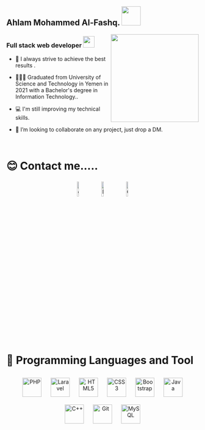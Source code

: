 <h2> Ahlam Mohammed Al-Fashq. <img src="https://media.giphy.com/media/mGcNjsfWAjY5AEZNw6/giphy.gif" width="50" width="50"></h2> 
   <img align='right' src="https://media.giphy.com/media/YPQ62IX4xd60xJDaBu/giphy.gif" width="230">
 <h3 align="left"> Full stack web developer <img src="https://media.giphy.com/media/irv7qwknRUyWYqtMJL/giphy.gif" width="30">  </h3>  
    


- 💜 I always strive to achieve the best results .


- 👩🏻‍🎓 Graduated from University of Science and Technology in Yemen in 2021 with a Bachelor's degree in Information Technology..  
  

- 💻 I'm still improving my technical skills.
 

- 🤝 I’m looking to collaborate on any project, just drop a DM.


   
<br/>  

# 😊 Contact me..... 
<div align="center">
<a href="https://github.com/Ahlam-Mohammed"><img alt="github" width="10%" style="padding:5px" src="https://img.icons8.com/clouds/100/000000/github.png"/></a>
<a href="https://www.linkedin.com/in/ahlam-mohammed-8b5918209/"><img alt="linkedin" width="10%" style="padding:5px" src="https://img.icons8.com/clouds/100/000000/linkedin.png"/></a>
<a href="https://ahlam.m.alfashq@gmail.com" ><img alt=Gmail  width="10%" style="padding:5px" src="https://img.icons8.com/clouds/100/000000/apple-mail.png"/></a> 
</div>  
  

<br/>  


# 💜 Programming Languages and Tool
<div align="center">  

<img style="margin: 10px" src="https://profilinator.rishav.dev/skills-assets/php-original.svg" alt="PHP" height="50" />
   <img style="margin: 10px"  src="https://profilinator.rishav.dev/skills-assets/laravel-plain-wordmark.svg" alt="Laravel"  height="50" />
<img style="margin: 10px" src="https://profilinator.rishav.dev/skills-assets/html5-original-wordmark.svg" alt="HTML5" height="50" />  
<img style="margin: 10px" src="https://profilinator.rishav.dev/skills-assets/css3-original-wordmark.svg" alt="CSS3" height="50" />
<img style="margin: 10px" src="https://profilinator.rishav.dev/skills-assets/bootstrap-plain.svg" alt="Bootstrap"  height="50" />  
<img style="margin: 10px" src="https://profilinator.rishav.dev/skills-assets/java-original-wordmark.svg" alt="Java" height="50" />    
<img style="margin: 10px" src="https://profilinator.rishav.dev/skills-assets/cplusplus-original.svg" alt="C++" height="50" />   
<img style="margin: 10px" src="https://profilinator.rishav.dev/skills-assets/git-scm-icon.svg" alt="Git" height="50" />
<img style="margin: 10px" src="https://profilinator.rishav.dev/skills-assets/mysql-original-wordmark.svg" alt="MySQL" height="50" /> 
</div>
<br />
